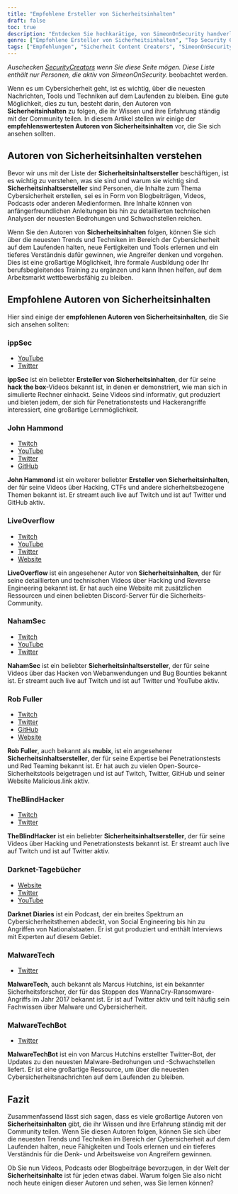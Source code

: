 ```yaml
---
title: "Empfohlene Ersteller von Sicherheitsinhalten"
draft: false
toc: true
description: "Entdecken Sie hochkarätige, von SimeonOnSecurity handverlesene Autoren von Sicherheitsinhalten. Von ippSec bis John Hammond, LiveOverflow, NahamSec, Rob Fuller und TheBlindHacker - diese Experten bringen Ihnen über ihre verschiedenen Plattformen wie YouTube, Twitch, Twitter, GitHub und Websites das Neueste auf dem Gebiet. Bleiben Sie auf dem Laufenden und vertiefen Sie Ihr Wissen mit den Besten der Branche."
genre: ["Empfohlene Ersteller von Sicherheitsinhalten", "Top Security Content Creators", "Beste Cybersecurity-Einflussnehmer", "Expert Security Creators", "Hochkarätige Security Creators", "SimeonOnSecurity-Empfehlungen", "ippSec und andere Sicherheitsentwickler", "John Hammond und andere einflussreiche Schöpfer", "LiveOverflow und andere bemerkenswerte Schöpfer", "NahamSec und andere vertrauenswürdige Sicherheitsanbieter"]
tags: ["Empfehlungen", "Sicherheit Content Creators", "SimeonOnSecurity", "ippSec", "John Hammond", "LiveOverflow", "NahamSec", "Rob Fuller", "TheBlindHacker", "YouTube", "Twitter", "Twitch", "GitHub", "Website", "Cybersicherheit", "Penetrationstests", "Hacking-Tutorials", "Hacken von Webanwendungen", "Bug Bounties", "Reverse Engineering", "CTFs", "Malware", "Darknet", "Cybersicherheitsnachrichten", "Social Engineering", "Angriffe von Nationalstaaten", "Sicherheitsstrategie", "Datenschutz", "Technologietrends", "Datenschutzverletzungen"]
---
```


*Auschecken [SecurityCreators](https://securitycreators.video/) wenn Sie diese Seite mögen. Diese Liste enthält nur Personen, die aktiv von SimeonOnSecurity.* beobachtet werden.

Wenn es um Cybersicherheit geht, ist es wichtig, über die neuesten Nachrichten, Tools und Techniken auf dem Laufenden zu bleiben. Eine gute Möglichkeit, dies zu tun, besteht darin, den Autoren von **Sicherheitsinhalten** zu folgen, die ihr Wissen und ihre Erfahrung ständig mit der Community teilen. In diesem Artikel stellen wir einige der **empfehlenswertesten Autoren von Sicherheitsinhalten** vor, die Sie sich ansehen sollten.

## Autoren von Sicherheitsinhalten verstehen

Bevor wir uns mit der Liste der **Sicherheitsinhaltsersteller** beschäftigen, ist es wichtig zu verstehen, was sie sind und warum sie wichtig sind. **Sicherheitsinhaltsersteller** sind Personen, die Inhalte zum Thema Cybersicherheit erstellen, sei es in Form von Blogbeiträgen, Videos, Podcasts oder anderen Medienformen. Ihre Inhalte können von anfängerfreundlichen Anleitungen bis hin zu detaillierten technischen Analysen der neuesten Bedrohungen und Schwachstellen reichen.

Wenn Sie den Autoren von **Sicherheitsinhalten** folgen, können Sie sich über die neuesten Trends und Techniken im Bereich der Cybersicherheit auf dem Laufenden halten, neue Fertigkeiten und Tools erlernen und ein tieferes Verständnis dafür gewinnen, wie Angreifer denken und vorgehen. Dies ist eine großartige Möglichkeit, Ihre formale Ausbildung oder Ihr berufsbegleitendes Training zu ergänzen und kann Ihnen helfen, auf dem Arbeitsmarkt wettbewerbsfähig zu bleiben.

## Empfohlene Autoren von Sicherheitsinhalten

Hier sind einige der **empfohlenen Autoren von Sicherheitsinhalten**, die Sie sich ansehen sollten:

### ippSec

- [YouTube](https://www.youtube.com/channel/UCa6eh7gCkpPo5XXUDfygQQA)
- [Twitter](https://twitter.com/ippsec)

**ippSec** ist ein beliebter **Ersteller von Sicherheitsinhalten**, der für seine **hack the box**-Videos bekannt ist, in denen er demonstriert, wie man sich in simulierte Rechner einhackt. Seine Videos sind informativ, gut produziert und bieten jedem, der sich für Penetrationstests und Hackerangriffe interessiert, eine großartige Lernmöglichkeit.

### John Hammond

- [Twitch](ttps://twitch.tv/johnhammond010)
- [YouTube](https://www.youtube.com/johnhammond010)
- [Twitter](https://twitter.com/_johnhammond)
- [GitHub](https://github.com/JohnHammond)

**John Hammond** ist ein weiterer beliebter **Ersteller von Sicherheitsinhalten**, der für seine Videos über Hacking, CTFs und andere sicherheitsbezogene Themen bekannt ist. Er streamt auch live auf Twitch und ist auf Twitter und GitHub aktiv.

### LiveOverflow

- [Twitch](https://twitch.tv/LiveOverflow)
- [YouTube](https://youtube.com/LiveOverflowCTF)
- [Twitter](https://twitter.com/LiveOverflow)
- [Website](https://liveoverflow.com)

**LiveOverflow** ist ein angesehener Autor von **Sicherheitsinhalten**, der für seine detaillierten und technischen Videos über Hacking und Reverse Engineering bekannt ist. Er hat auch eine Website mit zusätzlichen Ressourcen und einen beliebten Discord-Server für die Sicherheits-Community.

### NahamSec

- [Twitch](https://twitch.tv/nahamsec)
- [YouTube](https://youtube.com/nahamsec)
- [Twitter](https://twitter.com/nahamsec)

**NahamSec** ist ein beliebter **Sicherheitsinhaltsersteller**, der für seine Videos über das Hacken von Webanwendungen und Bug Bounties bekannt ist. Er streamt auch live auf Twitch und ist auf Twitter und YouTube aktiv.

### Rob Fuller

- [Twitch](https://twitch.tv/mub1x)
- [Twitter](https://twitter.com/mubix)
- [GitHub](https://github.com/mubix)
- [Website](https://malicious.link)

**Rob Fuller**, auch bekannt als **mubix**, ist ein angesehener **Sicherheitsinhaltsersteller**, der für seine Expertise bei Penetrationstests und Red Teaming bekannt ist. Er hat auch zu vielen Open-Source-Sicherheitstools beigetragen und ist auf Twitch, Twitter, GitHub und seiner Website Malicious.link aktiv.

### TheBlindHacker

- [Twitch](https://twitch.tv/theblindhacker)
- [Twitter](https://twitter.com/TheBlindHacker)

**TheBlindHacker** ist ein beliebter **Sicherheitsinhaltsersteller**, der für seine Videos über Hacking und Penetrationstests bekannt ist. Er streamt auch live auf Twitch und ist auf Twitter aktiv.

### Darknet-Tagebücher

- [Website](https://darknetdiaries.com/)
- [Twitter](https://twitter.com/darknetdiaries)
- [YouTube](https://www.youtube.com/channel/UCJ1Nhu5jIQdQXQAaC2XHqDw)

**Darknet Diaries** ist ein Podcast, der ein breites Spektrum an Cybersicherheitsthemen abdeckt, von Social Engineering bis hin zu Angriffen von Nationalstaaten. Er ist gut produziert und enthält Interviews mit Experten auf diesem Gebiet.

### MalwareTech

- [Twitter](https://twitter.com/MalwareTechBlog)

**MalwareTech**, auch bekannt als Marcus Hutchins, ist ein bekannter Sicherheitsforscher, der für das Stoppen des WannaCry-Ransomware-Angriffs im Jahr 2017 bekannt ist. Er ist auf Twitter aktiv und teilt häufig sein Fachwissen über Malware und Cybersicherheit.

### MalwareTechBot

- [Twitter](https://twitter.com/MalwareTechBot)

**MalwareTechBot** ist ein von Marcus Hutchins erstellter Twitter-Bot, der Updates zu den neuesten Malware-Bedrohungen und -Schwachstellen liefert. Er ist eine großartige Ressource, um über die neuesten Cybersicherheitsnachrichten auf dem Laufenden zu bleiben.

## Fazit

Zusammenfassend lässt sich sagen, dass es viele großartige Autoren von **Sicherheitsinhalten** gibt, die ihr Wissen und ihre Erfahrung ständig mit der Community teilen. Wenn Sie diesen Autoren folgen, können Sie sich über die neuesten Trends und Techniken im Bereich der Cybersicherheit auf dem Laufenden halten, neue Fähigkeiten und Tools erlernen und ein tieferes Verständnis für die Denk- und Arbeitsweise von Angreifern gewinnen.

Ob Sie nun Videos, Podcasts oder Blogbeiträge bevorzugen, in der Welt der **Sicherheitsinhalte** ist für jeden etwas dabei. Warum folgen Sie also nicht noch heute einigen dieser Autoren und sehen, was Sie lernen können?




